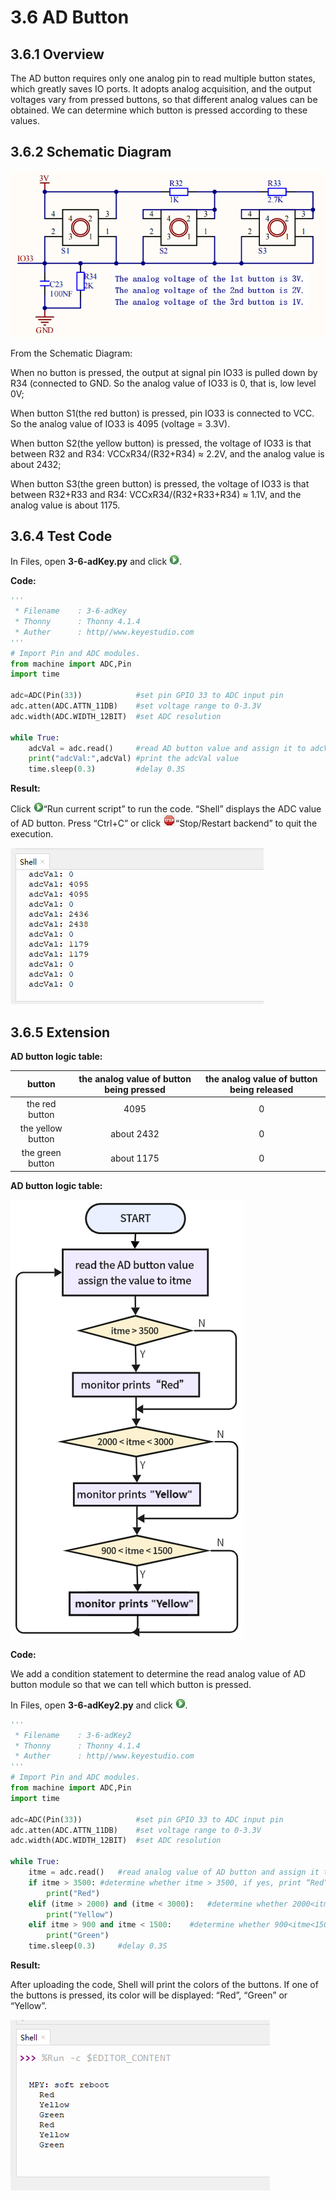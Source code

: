 # 3.6 AD Button

## 3.6.1 Overview

The AD button requires only one analog pin to read multiple button states, which greatly saves IO ports. It adopts analog acquisition, and the output voltages vary from pressed buttons, so that different analog values can be obtained. We can determine which button is pressed according to these values.

##  3.6.2 Schematic Diagram

![6-6-2](./media/6-6-2.png)

From the Schematic Diagram: 

When no button is pressed, the output at signal pin IO33 is pulled down by R34 (connected to GND. So the analog value of IO33 is 0, that is, low level 0V;

When button S1(the red button) is pressed, pin IO33 is connected to VCC. So the analog value of IO33 is 4095 (voltage = 3.3V).

When button S2(the yellow button) is pressed, the voltage of IO33 is that between R32 and R34: VCCxR34/(R32+R34) ≈ 2.2V, and the analog value is about 2432;

When button S3(the green button) is pressed, the voltage of IO33 is that between R32+R33 and R34: VCCxR34/(R32+R33+R34) ≈ 1.1V, and the analog value is about 1175.

## 3.6.4 Test Code

In Files, open **3-6-adKey.py** and click ![](media/run.jpg).

**Code:**

```python
'''
 * Filename    : 3-6-adKey
 * Thonny      : Thonny 4.1.4
 * Auther      : http//www.keyestudio.com
'''
# Import Pin and ADC modules.
from machine import ADC,Pin
import time 

adc=ADC(Pin(33))			#set pin GPIO 33 to ADC input pin
adc.atten(ADC.ATTN_11DB)	#set voltage range to 0-3.3V
adc.width(ADC.WIDTH_12BIT)	#set ADC resolution

while True:				
    adcVal = adc.read() 	#read AD button value and assign it to adcVal
    print("adcVal:",adcVal)	#print the adcVal value
    time.sleep(0.3)			#delay 0.3S

```

**Result:**

Click ![img](./media/run.jpg)“Run current script” to run the code. “Shell” displays the ADC value of AD button. Press “Ctrl+C” or click ![img](./media/stop.jpg)“Stop/Restart backend” to quit the execution.

![](./media/7-6-1.png)

##  3.6.5 Extension

**AD button logic table:**

|      button       | the analog value of button being pressed | the analog value of button being released |
| :---------------: | :--------------------------------------: | :---------------------------------------: |
|  the red button   |                   4095                   |                     0                     |
| the yellow button |                about 2432                |                     0                     |
| the green button  |                about 1175                |                     0                     |

**AD button logic table:**

![6-6](./media/6-6-5-1.png)

**Code:**

We add a condition statement to determine the read analog value of AD button module so that we can tell which button is pressed.

In Files, open **3-6-adKey2.py** and click ![](media/run.jpg).

```python
'''
 * Filename    : 3-6-adKey2
 * Thonny      : Thonny 4.1.4
 * Auther      : http//www.keyestudio.com
'''
# Import Pin and ADC modules.
from machine import ADC,Pin
import time 

adc=ADC(Pin(33))			#set pin GPIO 33 to ADC input pin
adc.atten(ADC.ATTN_11DB)	#set voltage range to 0-3.3V
adc.width(ADC.WIDTH_12BIT)	#set ADC resolution

while True:			
    itme = adc.read() 	#read analog value of AD button and assign it to item
    if itme > 3500:	#determine whether itme > 3500, if yes, print “Red”
        print("Red")
    elif (itme > 2000) and (itme < 3000):	#determine whether 2000<itme<3000, if yes, print “Yellow”
        print("Yellow")
    elif itme > 900 and itme < 1500:	#determine whether 900<itme<1500, if yes, print “Green”
        print("Green")
    time.sleep(0.3)		#delay 0.3S


```

 **Result:**

After uploading the code, Shell will print the colors of the buttons. If one of the buttons is pressed, its color will be displayed: “Red”, “Green” or “Yellow”.

![](./media/7-6-2.png)